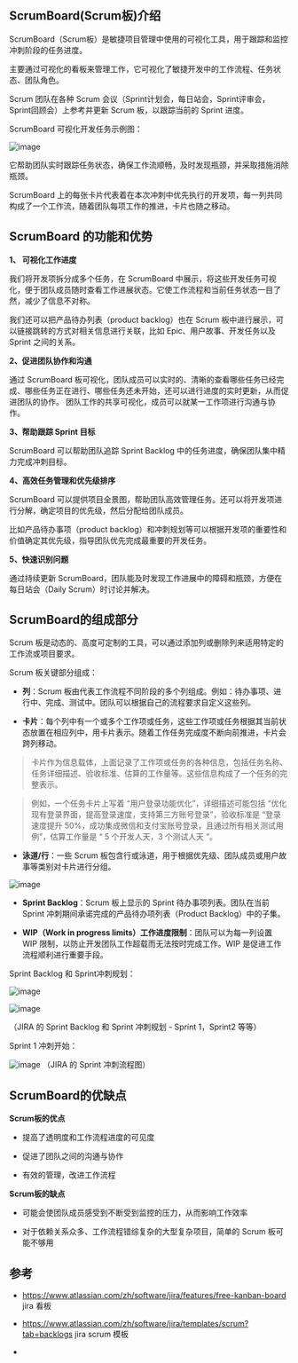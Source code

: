 ## ScrumBoard(Scrum板)介绍

ScrumBoard（Scrum板）是敏捷项目管理中使用的可视化工具，用于跟踪和监控冲刺阶段的任务进度。

主要通过可视化的看板来管理工作，它可视化了敏捷开发中的工作流程、任务状态、团队角色。

Scrum 团队在各种 Scrum 会议（Sprint计划会，每日站会，Sprint评审会，Sprint回顾会）上参考并更新 Scrum 板，以跟踪当前的 Sprint 进度。

ScrumBoard 可视化开发任务示例图：

![image](https://github.com/user-attachments/assets/9d0f5892-4ad2-474e-9fbe-f645c8c73ced)

它帮助团队实时跟踪任务状态，确保工作流顺畅，及时发现瓶颈，并采取措施消除瓶颈。

ScrumBoard 上的每张卡片代表着在本次冲刺中优先执行的开发项，每一列共同构成了一个工作流，随着团队每项工作的推进，卡片也随之移动。

## ScrumBoard 的功能和优势

**1、 可视化工作进度**

我们将开发项拆分成多个任务，在 ScrumBoard 中展示，将这些开发任务可视化，便于团队成员随时查看工作进展状态。它使工作流程和当前任务状态一目了然，减少了信息不对称。

我们还可以把产品待办列表（product backlog）也在 Scrum 板中进行展示，可以链接跳转的方式对相关信息进行关联，比如 Epic、用户故事、开发任务以及 Sprint 之间的关系。

**2、促进团队协作和沟通**

通过 ScrumBoard 板可视化，团队成员可以实时的、清晰的查看哪些任务已经完成、哪些任务正在进行、哪些任务还未开始，还可以进行进度的实时更新，从而促进团队的协作。
团队工作的共享可视化，成员可以就某一工作项进行沟通与协作。

**3、帮助跟踪 Sprint 目标**

ScrumBoard 可以帮助团队追踪 Sprint Backlog 中的任务进度，确保团队集中精力完成冲刺目标。

**4、高效任务管理和优先级排序**

ScrumBoard 可以提供项目全景图，帮助团队高效管理任务。还可以将开发项进行分解，确定项目的优先级，然后分配给团队成员。

比如产品待办事项（product backlog）和冲刺规划等可以根据开发项的重要性和价值确定其优先级，指导团队优先完成最重要的开发任务。

**5、快速识别问题**

通过持续更新 ScrumBoard，团队能及时发现工作进展中的障碍和瓶颈，方便在 每日站会（Daily Scrum）时讨论并解决。

## ScrumBoard的组成部分

Scrum 板是动态的、高度可定制的工具，可以通过添加列或删除列来适用特定的工作流或项目要求。

Scrum 板关键部分组成：

- **列**：Scrum 板由代表工作流程不同阶段的多个列组成。例如：待办事项、进行中、完成、测试中。团队可以根据自己的流程要求自定义这些列。

- **卡片**：每个列中有一个或多个工作项或任务，这些工作项或任务根据其当前状态放置在相应列中，用卡片表示。随着工作任务完成度不断向前推进，卡片会跨列移动。

> 卡片作为信息载体，上面记录了工作项或任务的各种信息，包括任务名称、任务详细描述、验收标准、估算的工作量等。这些信息构成了一个任务的完整表示。

> 例如，一个任务卡片上写着 “用户登录功能优化”，详细描述可能包括 “优化现有登录界面，提高登录速度，支持第三方账号登录”，验收标准是 “登录速度提升 50%，成功集成微信和支付宝账号登录，且通过所有相关测试用例”，估算工作量是 “ 5 个开发人天，3 个测试人天 ”。

- **泳道/行**：一些 Scrum 板包含行或泳道，用于根据优先级、团队成员或用户故事等类别对卡片进行分组。

![image](https://github.com/user-attachments/assets/0e6a2097-6c28-480e-abec-e41f62c496a8)

- **Sprint Backlog**：Scrum 板上显示的 Sprint 待办事项列表。团队在当前 Sprint 冲刺期间承诺完成的产品待办项列表（Product Backlog）中的子集。

- **WIP（Work in progress limits）工作进度限制**：团队可以为每一列设置 WIP 限制，以防止开发团队工作超载而无法按时完成工作。WIP 是促进工作流程顺利进行重要手段。

Sprint Backlog 和 Sprint冲刺规划：

![image](https://github.com/user-attachments/assets/be715eb5-6e8f-4590-8259-50a6112ecf70)

![image](https://github.com/user-attachments/assets/d5a46461-1a51-471e-b5c0-935aa7bc2502)

（JIRA 的 Sprint Backlog 和 Sprint 冲刺规划 - Sprint 1，Sprint2 等等）

Sprint 1 冲刺开始：

![image](https://github.com/user-attachments/assets/f41f9c2c-3e2c-4ea0-aa68-2946289cbe2f)
（JIRA 的 Sprint 冲刺流程图）

## ScrumBoard的优缺点

**Scrum板的优点**

- 提高了透明度和工作流程进度的可见度

- 促进了团队之间的沟通与协作

- 有效的管理，改进工作流程

**Scrum板的缺点**

- 可能会使团队成员感受到不断受到监控的压力，从而影响工作效率

- 对于依赖关系众多、工作流程错综复杂的大型复杂项目，简单的 Scrum 板可能不够用

## 参考

- https://www.atlassian.com/zh/software/jira/features/free-kanban-board jira 看板

- https://www.atlassian.com/zh/software/jira/templates/scrum?tab=backlogs jira scrum 模板

- 
